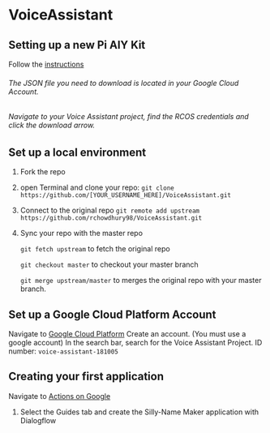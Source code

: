 # VoiceAssistant

## Setting up a new Pi AIY Kit
Follow the [instructions](https://aiyprojects.withgoogle.com/voice)
###### The JSON file you need to download is located in your Google Cloud Account. 
###### Navigate to your Voice Assistant project, find the RCOS credentials and click the download arrow.

## Set up a local environment
1. Fork the repo
2. open Terminal and clone your repo:
   ```git clone https://github.com/[YOUR_USERNAME_HERE]/VoiceAssistant.git```
3. Connect to the original repo
   ```git remote add upstream https://github.com/rchowdhury98/VoiceAssistant.git```
4. Sync your repo with the master repo

   ```git fetch upstream``` to fetch the original repo
   
   ```git checkout master```	to checkout your master branch
   
   ```git merge upstream/master``` to merges the original repo with your master branch.

## Set up a Google Cloud Platform Account
Navigate to [Google Cloud Platform](https://cloud.google.com/) 
Create an account. (You must use a google account)
In the search bar, search for the Voice Assistant Project.
   ID number: ```voice-assistant-181005```

   
## Creating your first application
Navigate to [Actions on Google](https://developers.google.com/actions/)

1. Select the Guides tab and create the Silly-Name Maker application with Dialogflow


